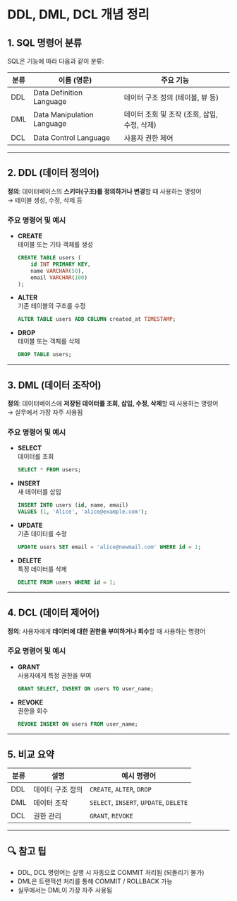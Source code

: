 # DDL, DML, DCL 개념 정리



## 1. SQL 명령어 분류

SQL은 기능에 따라 다음과 같이 분류:  

| 분류 | 이름 (영문) | 주요 기능 |
|------|--------------|------------|
| DDL | Data Definition Language | 데이터 구조 정의 (테이블, 뷰 등) |
| DML | Data Manipulation Language | 데이터 조회 및 조작 (조회, 삽입, 수정, 삭제) |
| DCL | Data Control Language | 사용자 권한 제어 |

---

## 2. DDL (데이터 정의어)

**정의**: 데이터베이스의 **스키마(구조)를 정의하거나 변경**할 때 사용하는 명령어  
→ 테이블 생성, 수정, 삭제 등

### 주요 명령어 및 예시

- **CREATE**  
  테이블 또는 기타 객체를 생성
  ```sql
  CREATE TABLE users (
      id INT PRIMARY KEY,
      name VARCHAR(50),
      email VARCHAR(100)
  );
  ```
  

- **ALTER**  
  기존 테이블의 구조를 수정
  ```sql
  ALTER TABLE users ADD COLUMN created_at TIMESTAMP;
  ```

- **DROP**  
  테이블 또는 객체를 삭제
  ```sql
  DROP TABLE users;
  ```

---

## 3. DML (데이터 조작어)

**정의**: 데이터베이스에 **저장된 데이터를 조회, 삽입, 수정, 삭제**할 때 사용하는 명령어  
→ 실무에서 가장 자주 사용됨

### 주요 명령어 및 예시

- **SELECT**  
  데이터를 조회
  ```sql
  SELECT * FROM users;
  ```

- **INSERT**  
  새 데이터를 삽입
  ```sql
  INSERT INTO users (id, name, email)
  VALUES (1, 'Alice', 'alice@example.com');
  ```

- **UPDATE**  
  기존 데이터를 수정
  ```sql
  UPDATE users SET email = 'alice@newmail.com' WHERE id = 1;
  ```

- **DELETE**  
  특정 데이터를 삭제
  ```sql
  DELETE FROM users WHERE id = 1;
  ```

---

## 4. DCL (데이터 제어어)

**정의**: 사용자에게 **데이터에 대한 권한을 부여하거나 회수**할 때 사용하는 명령어  

### 주요 명령어 및 예시

- **GRANT**  
  사용자에게 특정 권한을 부여
  ```sql
  GRANT SELECT, INSERT ON users TO user_name;
  ```

- **REVOKE**  
  권한을 회수
  ```sql
  REVOKE INSERT ON users FROM user_name;
  ```

---

## 5. 비교 요약

| 분류 | 설명 | 예시 명령어 |
|------|------|--------------|
| DDL | 데이터 구조 정의 | `CREATE`, `ALTER`, `DROP` |
| DML | 데이터 조작 | `SELECT`, `INSERT`, `UPDATE`, `DELETE` |
| DCL | 권한 관리 | `GRANT`, `REVOKE` |

---

## 🔍 참고 팁

- DDL, DCL 명령어는 실행 시 자동으로 COMMIT 처리됨 (되돌리기 불가)
- DML은 트랜잭션 처리를 통해 COMMIT / ROLLBACK 가능
- 실무에서는 DML이 가장 자주 사용됨
